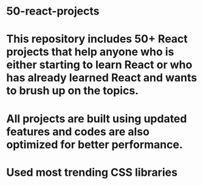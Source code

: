 # 50-react-projects
 
#  This repository includes 50+ React projects that help anyone who is either starting to learn React or who has already learned React and wants to brush up on the topics.

# All projects are built using updated features and codes are also optimized for better performance.

# Used most trending CSS libraries
